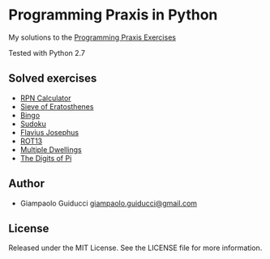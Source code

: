 Programming Praxis in Python
============================

My solutions to the [Programming Praxis Exercises](http://programmingpraxis.com/)

Tested with Python 2.7

Solved exercises
----------------

* [RPN Calculator](http://programmingpraxis.com/2009/02/19/rpn-calculator/)
* [Sieve of Eratosthenes](http://programmingpraxis.com/2009/02/19/sieve-of-eratosthenes/)
* [Bingo](http://programmingpraxis.com/2009/02/19/bingo/)
* [Sudoku](http://programmingpraxis.com/2009/02/19/sudoku/)
* [Flavius Josephus](http://programmingpraxis.com/2009/02/19/flavius-josephus/)
* [ROT13](http://programmingpraxis.com/2009/02/20/rot13/)
* [Multiple Dwellings](http://programmingpraxis.com/2009/02/20/multiple-dwellings/)
* [The Digits of Pi](http://programmingpraxis.com/2009/02/20/the-digits-of-pi/)

Author
------

* Giampaolo Guiducci <giampaolo.guiducci@gmail.com>

License
-------

Released under the MIT License. See the LICENSE file for more information.